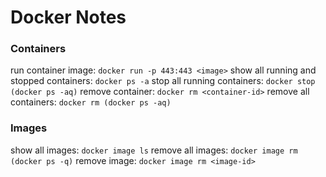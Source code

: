 # Docker Notes

### Containers

run container image: `docker run -p 443:443 <image>`
show all running and stopped containers: `docker ps -a`
stop all running containers: `docker stop (docker ps -aq)`
remove container: `docker rm <container-id>`
remove all containers: `docker rm (docker ps -aq)`

### Images

show all images: `docker image ls`
remove all images: `docker image rm (docker ps -q)`
remove image: `docker image rm <image-id>`

